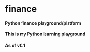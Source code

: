 # finance
#### Python finance playground/platform
#### This is my Python learning playground
#### As of v0.1



